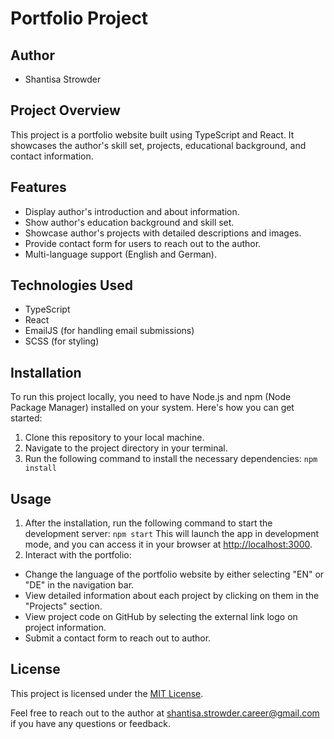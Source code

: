 # Portfolio Project 
## Author
* Shantisa Strowder

## Project Overview
This project is a portfolio website built using TypeScript and React. It showcases the author's 
skill set, projects, educational background, and contact information.

## Features
- Display author's introduction and about information. 
- Show author's education background and skill set. 
- Showcase author's projects with detailed descriptions and images. 
- Provide contact form for users to reach out to the author. 
- Multi-language support (English and German).

## Technologies Used
- TypeScript
- React
- EmailJS (for handling email submissions)
- SCSS (for styling)

## Installation
To run this project locally, you need to have Node.js and npm (Node Package Manager) installed on your system.
Here's how you can get started:

1. Clone this repository to your local machine.
2. Navigate to the project directory in your terminal.
3. Run the following command to install the necessary dependencies: `npm install`

## Usage
1. After the installation, run the following command to start the development server: `npm start`
   This will launch the app in development mode, and you can access it in your browser at [http://localhost:3000](http://localhost:3000).
2. Interact with the portfolio:
- Change the language of the portfolio website by either selecting "EN" or "DE" in the navigation bar.
- View detailed information about each project by clicking on them in the "Projects" section.
- View project code on GitHub by selecting the external link logo on project information.
- Submit a contact form to reach out to author.


## License
This project is licensed under the [MIT License](LICENSE).

Feel free to reach out to the author at [shantisa.strowder.career@gmail.com](mailto:shantisa.strowder.career@gmail.com) if you have any questions or feedback.
